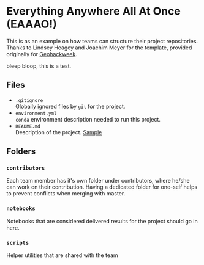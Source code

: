 # Everything Anywhere All At Once (EAAAO!)

This is as an example on how teams can structure their project repositories. Thanks to Lindsey Heagey and Joachim Meyer for the template, provided originally for [Geohackweek](https://github.com/geohackweek/sample_project_repository).

bleep bloop, this is a test.

## Files

* `.gitignore`
<br> Globally ignored files by `git` for the project.
* `environment.yml`
<br> `conda` environment description needed to run this project.
* `README.md`
<br> Description of the project. [Sample](https://geohackweek.github.io/wiki/github_project_management.html#project-guidelines)

## Folders

### `contributors`
Each team member has it's own folder under contributors, where he/she can
work on their contribution. Having a dedicated folder for one-self helps to 
prevent conflicts when merging with master.

### `notebooks`
Notebooks that are considered delivered results for the project should go in
here.

### `scripts`
Helper utilities that are shared with the team

